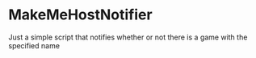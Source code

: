 # MakeMeHostNotifier
Just a simple script that notifies whether or not there is a game with the specified name

